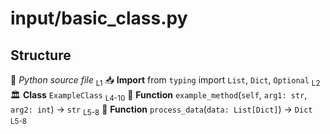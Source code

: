 # input/basic_class.py

## Structure

💬 *Python source file* <sub>L1</sub>
📥 **Import** from `typing` import `List`, `Dict`, `Optional` <sub>L2</sub>
🏛️ **Class** `ExampleClass` <sub>L4-10</sub>
  🔧 **Function** `example_method`(`self`, `arg1: str`, `arg2: int`) → `str` <sub>L5-8</sub>
🔧 **Function** `process_data`(`data: List[Dict]`) → `Dict` <sub>L5-8</sub>
